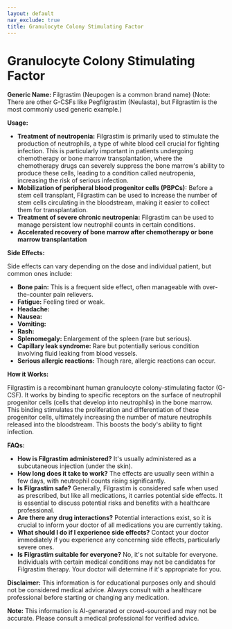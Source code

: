 ```yaml
---
layout: default
nav_exclude: true
title: Granulocyte Colony Stimulating Factor
---
```


# Granulocyte Colony Stimulating Factor

**Generic Name:** Filgrastim (Neupogen is a common brand name)  (Note:  There are other G-CSFs like Pegfilgrastim (Neulasta), but Filgrastim is the most commonly used generic example.)


**Usage:**

* **Treatment of neutropenia:**  Filgrastim is primarily used to stimulate the production of neutrophils, a type of white blood cell crucial for fighting infection.  This is particularly important in patients undergoing chemotherapy or bone marrow transplantation, where the chemotherapy drugs can severely suppress the bone marrow's ability to produce these cells, leading to a condition called neutropenia, increasing the risk of serious infection.
* **Mobilization of peripheral blood progenitor cells (PBPCs):**  Before a stem cell transplant, Filgrastim can be used to increase the number of stem cells circulating in the bloodstream, making it easier to collect them for transplantation.
* **Treatment of severe chronic neutropenia:** Filgrastim can be used to manage persistent low neutrophil counts in certain conditions.
* **Accelerated recovery of bone marrow after chemotherapy or bone marrow transplantation**


**Side Effects:**

Side effects can vary depending on the dose and individual patient, but common ones include:

* **Bone pain:** This is a frequent side effect, often manageable with over-the-counter pain relievers.
* **Fatigue:** Feeling tired or weak.
* **Headache:**
* **Nausea:**
* **Vomiting:**
* **Rash:**
* **Splenomegaly:** Enlargement of the spleen (rare but serious).
* **Capillary leak syndrome:**  Rare but potentially serious condition involving fluid leaking from blood vessels.
* **Serious allergic reactions:** Though rare, allergic reactions can occur.


**How it Works:**

Filgrastim is a recombinant human granulocyte colony-stimulating factor (G-CSF).  It works by binding to specific receptors on the surface of neutrophil progenitor cells (cells that develop into neutrophils) in the bone marrow. This binding stimulates the proliferation and differentiation of these progenitor cells, ultimately increasing the number of mature neutrophils released into the bloodstream.  This boosts the body's ability to fight infection.


**FAQs:**

* **How is Filgrastim administered?** It's usually administered as a subcutaneous injection (under the skin).
* **How long does it take to work?** The effects are usually seen within a few days, with neutrophil counts rising significantly.
* **Is Filgrastim safe?**  Generally, Filgrastim is considered safe when used as prescribed, but like all medications, it carries potential side effects.  It is essential to discuss potential risks and benefits with a healthcare professional.
* **Are there any drug interactions?**  Potential interactions exist, so it is crucial to inform your doctor of all medications you are currently taking.
* **What should I do if I experience side effects?** Contact your doctor immediately if you experience any concerning side effects, particularly severe ones.
* **Is Filgrastim suitable for everyone?** No, it's not suitable for everyone. Individuals with certain medical conditions may not be candidates for Filgrastim therapy.  Your doctor will determine if it's appropriate for you.


**Disclaimer:** This information is for educational purposes only and should not be considered medical advice. Always consult with a healthcare professional before starting or changing any medication.


**Note:** This information is AI-generated or crowd-sourced and may not be accurate. Please consult a medical professional for verified advice.